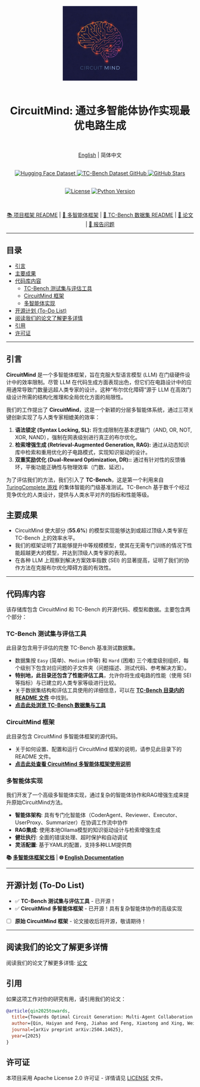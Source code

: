 <div align="center">
  <img src="Pics/CircuitMind-Logo.jpeg" width="200" alt="CircuitMind Logo">
  <div>&nbsp;</div>
  <h1>CircuitMind: 通过多智能体协作实现最优电路生成</h1>
  <div>&nbsp;</div>

  [English](README.md) | 简体中文

  <div>&nbsp;</div>
  <a href="https://huggingface.co/datasets/hyq001/TC-Bench">
    <img src="https://img.shields.io/badge/数据集(HuggingFace)-TC--Bench-blue" alt="Hugging Face Dataset">
  </a>
  <a href="https://github.com/BUAA-CLab/CircuitMind/tree/main/TC-Bench">
    <img src="https://img.shields.io/badge/数据集(GitHub)-TC--Bench-blue" alt="TC-Bench Dataset GitHub">
  </a>
  <a href="https://github.com/BUAA-CLab/CircuitMind">
     <img src="https://img.shields.io/github/stars/BUAA-CLab/CircuitMind?style=social" alt="GitHub Stars">
  </a>
  <div>&nbsp;</div>

  [![License](https://img.shields.io/github/license/BUAA-CLab/CircuitMind.svg)](https://github.com/BUAA-CLab/CircuitMind/blob/main/LICENSE)
  [![Python Version](https://img.shields.io/badge/python-3.x-blue)](https://www.python.org/) <div>&nbsp;</div>

  [📚 项目框架 README](https://github.com/BUAA-CLab/CircuitMind/blob/main/CircuitMind/README.md) |
  [🤖 多智能体框架](./Multi-Agents/Multi-Agents-README-CN.md) |
  [💾 TC-Bench 数据集 README](https://github.com/BUAA-CLab/CircuitMind/blob/main/TC-Bench/README.md) |
  [📝 论文](https://arxiv.org/pdf/2504.14625v3) |
  [🐛 报告问题](https://github.com/BUAA-CLab/CircuitMind/issues/new/choose)

</div>

-----

## 目录

* [引言](#introduction)
* [主要成果](#key-achievements)
* [代码库内容](#repository-contents)
    * [TC-Bench 测试集与评估工具](#tc-bench-test-suite--evaluation-tools)
    * [CircuitMind 框架](#circuitmind-framework)
    * [多智能体实现](#多智能体实现)
* [开源计划 (To-Do List)](#open-source-plan-to-do-list)
* [阅读我们的论文了解更多详情](#read-our-paper)
* [引用](#citation)
* [许可证](#license)

-----
<div id="introduction"></div>

## 引言

**CircuitMind** 是一个多智能体框架，旨在克服大型语言模型 (LLM) 在门级硬件设计中的效率限制。尽管 LLM 在代码生成方面表现出色，但它们在电路设计中的应用通常导致门数量远超人类专家的设计。这种“布尔优化障碍”源于 LLM 在高效门级设计所需的结构化推理和全局优化方面的局限性。

我们的工作提出了 **CircuitMind**，这是一个新颖的分层多智能体系统，通过三项关键创新实现了与人类专家相媲美的效率：

1.  **语法锁定 (Syntax Locking, SL):** 将生成限制在基本逻辑门（AND, OR, NOT, XOR, NAND），强制在网表级别进行真正的布尔优化。
2.  **检索增强生成 (Retrieval-Augmented Generation, RAG):** 通过从动态知识库中检索和重用优化的子电路模式，实现知识驱动的设计。
3.  **双重奖励优化 (Dual-Reward Optimization, DR)::** 通过有针对性的反馈循环，平衡功能正确性与物理效率（门数、延迟）。

为了评估我们的方法，我们引入了 **TC-Bench**，这是第一个利用来自 [TuringComplete 游戏](https://turingcomplete.game/) 的集体智能的门级基准测试。TC-Bench 基于数千个经过竞争优化的人类设计，提供与人类水平对齐的指标和性能等级。

<div id="key-achievements"></div>

## 主要成果

* CircuitMind 使大部分 (**55.6%**) 的模型实现能够达到或超过顶级人类专家在 TC-Bench 上的效率水平。
* 我们的框架证明了其能够提升中等规模模型，使其在无需专门训练的情况下性能超越更大的模型，并达到顶级人类专家的表现。
* 在各种 LLM 上观察到解决方案效率指数 (SEI) 的显著提高，证明了我们的协作方法在克服布尔优化障碍方面的有效性。

-----
<div id="repository-contents"></div>

## 代码库内容

该存储库包含 CircuitMind 和 TC-Bench 的开源代码、模型和数据。主要包含两个部分：

<div id="tc-bench-test-suite--evaluation-tools"></div>

### TC-Bench 测试集与评估工具

此目录包含用于评估的完整 TC-Bench 基准测试数据集。

* 数据集按 `Easy` (简单)、`Medium` (中等) 和 `Hard` (困难) 三个难度级别组织，每个级别下包含对应问题的子文件夹（问题描述、测试代码、参考解决方案）。
* **特别地，此目录还包含了性能评估工具**，允许你将生成电路的性能（使用 SEI 等指标）与已建立的人类专家等级进行比较。
* 关于数据集结构和评估工具使用的详细信息，可以在 **[TC-Bench 目录内的 README 文件](https://github.com/BUAA-CLab/CircuitMind/blob/main/TC-Bench/README.md)** 中找到。
* **[点击此处浏览 TC-Bench 数据集与工具](https://github.com/BUAA-CLab/CircuitMind/tree/main/TC-Bench)**

<div id="circuitmind-framework"></div>

### CircuitMind 框架

此目录包含 CircuitMind 多智能体框架的源代码。

* 关于如何设置、配置和运行 CircuitMind 框架的说明，请参见此目录下的 README 文件。
* **[点击此处查看 CircuitMind 多智能体框架使用说明](https://github.com/BUAA-CLab/CircuitMind/blob/main/Multi-Agents/Multi-Agents-README-CN.md)**

### 多智能体实现

我们开发了一个高级多智能体实现，通过复杂的智能体协作和RAG增强生成来提升原始CircuitMind方法。

* **智能体架构**: 具有专门化智能体（CoderAgent、Reviewer、Executor、UserProxy、Summarizer）在协调工作流中协作
* **RAG集成**: 使用本地Ollama模型的知识驱动设计与检索增强生成
* **健壮执行**: 全面的错误处理、超时保护和自动调试
* **灵活配置**: 基于YAML的配置，支持多种LLM提供商

**📚 [多智能体框架文档](./Multi-Agents/Multi-Agents-README-CN.md)** | **🌐 [English Documentation](./Multi-Agents/Multi-Agents-README.md)**

-----
<div id="open-source-plan-to-do-list"></div>

## 开源计划 (To-Do List)

- ✅ **TC-Bench 测试集与评估工具** - 已开源！
- ✅ **CircuitMind 多智能体框架** - 已开源！具有复杂智能体协作的高级实现
- [ ] **原始 CircuitMind 框架** - 论文接收后将开源，敬请期待！

-----
<div id="read-our-paper"></div>

## 阅读我们的论文了解更多详情

阅读我们的论文了解更多详情: [论文](https://arxiv.org/pdf/2504.14625v3)

<div id="citation"></div>

## 引用

如果这项工作对你的研究有用，请引用我们的论文：

```bibtex
@article{qin2025towards,
  title={Towards Optimal Circuit Generation: Multi-Agent Collaboration Meets Collective Intelligence},
  author={Qin, Haiyan and Feng, Jiahao and Feng, Xiaotong and Xing, Wei W and Kang, Wang},
  journal={arXiv preprint arXiv:2504.14625},
  year={2025}
}
```

## 许可证

本项目采用 Apache License 2.0 许可证 - 详情请见 [LICENSE](./LICENSE) 文件。